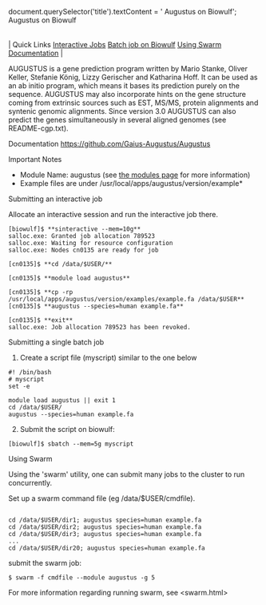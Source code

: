 

document.querySelector('title').textContent = ' Augustus on Biowulf';
 Augustus on Biowulf


|  |
| --- |
| 
Quick Links
[Interactive Jobs](#int)
[Batch job on Biowulf](#batch)
[Using Swarm](#swarm)
[Documentation](#doc)
 |



AUGUSTUS is a gene prediction program written by Mario Stanke, Oliver Keller, Stefanie König, Lizzy Gerischer and Katharina Hoff. It can be used as an ab initio program, which means it bases its prediction purely on the sequence. AUGUSTUS may also incorporate hints on the gene structure coming from extrinsic sources such as EST, MS/MS, protein alignments and syntenic genomic alignments. Since version 3.0 AUGUSTUS can also predict the genes simultaneously in several aligned genomes (see README-cgp.txt). 

Documentation
<https://github.com/Gaius-Augustus/Augustus>


Important Notes
* Module Name: augustus (see [the modules page](/apps/modules.html) for more information)
* Example files are under /usr/local/apps/augustus/version/example\*


Submitting an interactive job

Allocate an interactive session and run the interactive job there.



```
[biowulf]$ **sinteractive --mem=10g**
salloc.exe: Granted job allocation 789523
salloc.exe: Waiting for resource configuration
salloc.exe: Nodes cn0135 are ready for job

[cn0135]$ **cd /data/$USER/**

[cn0135]$ **module load augustus**

[cn0135]$ **cp -rp /usr/local/apps/augustus/version/examples/example.fa /data/$USER**
[cn0135]$ **augustus --species=human example.fa**

[cn0135]$ **exit**
salloc.exe: Job allocation 789523 has been revoked.

```


Submitting a single batch job
1. Create a script file (myscript) similar to the one below

```
#! /bin/bash
# myscript
set -e

module load augustus || exit 1
cd /data/$USER/
augustus --species=human example.fa
```

2. Submit the script on biowulf: 
 
 
```
[biowulf]$ sbatch --mem=5g myscript
```


Using Swarm

Using the 'swarm' utility, one can submit many jobs to the cluster to run concurrently. 


Set up a swarm command file (eg /data/$USER/cmdfile). 



```

cd /data/$USER/dir1; augustus species=human example.fa
cd /data/$USER/dir2; augustus species=human example.fa
cd /data/$USER/dir3; augustus species=human example.fa
...
cd /data/$USER/dir20; augustus species=human example.fa

```


 submit the swarm job:
 
```
$ swarm -f cmdfile --module augustus -g 5
```

For more information regarding running swarm, see <swarm.html>

















